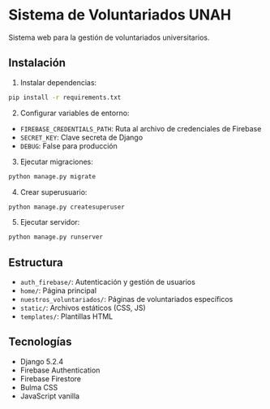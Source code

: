 # Sistema de Voluntariados UNAH

Sistema web para la gestión de voluntariados universitarios.

## Instalación

1. Instalar dependencias:
```bash
pip install -r requirements.txt
```

2. Configurar variables de entorno:
- `FIREBASE_CREDENTIALS_PATH`: Ruta al archivo de credenciales de Firebase
- `SECRET_KEY`: Clave secreta de Django
- `DEBUG`: False para producción

3. Ejecutar migraciones:
```bash
python manage.py migrate
```

4. Crear superusuario:
```bash
python manage.py createsuperuser
```

5. Ejecutar servidor:
```bash
python manage.py runserver
```

## Estructura

- `auth_firebase/`: Autenticación y gestión de usuarios
- `home/`: Página principal
- `nuestros_voluntariados/`: Páginas de voluntariados específicos
- `static/`: Archivos estáticos (CSS, JS)
- `templates/`: Plantillas HTML

## Tecnologías

- Django 5.2.4
- Firebase Authentication
- Firebase Firestore
- Bulma CSS
- JavaScript vanilla
